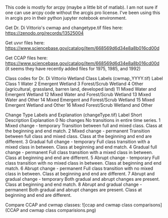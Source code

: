 This code is mostly for arcpy (maybe a little bit of matlab). I am not sure if one can use arcpy code without the arcgis pro license. I've been using this in arcgis pro in their python jupyter notebook environment. 

Get Dr. Di Vittorio's cwmap and changetype.tif files here: https://zenodo.org/records/13525004

Get uvvr files here: https://www.sciencebase.gov/catalog/item/668569d6d34e8a8b016cd00d

Get CCAP files here: https://www.sciencebase.gov/catalog/item/668569d6d34e8a8b016cd00d (it seems they have recently added files for 1975, 1985, and 1992)

Class codes for Dr. Di Vittorio
Wetland Class Labels  (cwmap_YYYY.tif)
Label
Class
1
Water
2
Emergent Wetland
3
Forest/Scrub Wetland 
4
Other (agricultural, grassland, barren land, developed land)
11
Mixed Water and Emergent Wetland
12
Mixed Water and Forest/Scrub Wetland
13
Mixed Water and Other
14
Mixed Emergent and Forest/Scrub Wetland
15
Mixed Emergent Wetland and Other
16
Mixed Forest/Scrub Wetland and Other


Change Type Labels and Explanation (changeType.tif)
Label
Short Description
Explanation
0
No changes
No transitions in entire time series.
1
Mixed change - temporary
Transition between full and mixed class. Class at the beginning and end match.
2
Mixed change - permanent
Transition between full class and mixed class. Class at the beginning and end are different.
3
Gradual full change - temporary
Full class transition with a mixed class in between. Class at beginning and end match.
4
Gradual full change - permanent
Full class transition with a mixed class in between. Class at beginning and end are different.
5
Abrupt change - temporary
Full class transition with no mixed class in between. Class at beginning and end match.
6
Abrupt change - permanent
Full class transition with no mixed class in between. Class at beginning and end are different.
7
Abrupt and gradual change - temporary
Both gradual and abrupt changes are present. Class at beginning and end match.
8
Abrupt and gradual change - permanent
Both gradual and abrupt changes are present. Class at beginning and end are different.


Compare CCAP and cwmap classes:
![ccap and cwmap class comparisons](CCAP and cwmap class comparisions.png)

